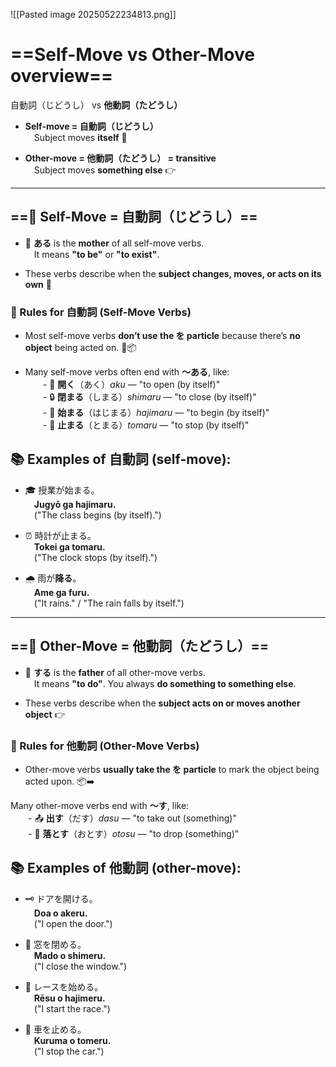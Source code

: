 

![[Pasted image 20250522234813.png]]
# ==**Self-Move vs Other-Move overview**==

自動詞（じどうし） vs **他動詞（たどうし）**

- **Self-move = 自動詞（じどうし）**  
     Subject moves **itself** 🔄
    
- **Other-move = 他動詞（たどうし） = transitive**  
     Subject moves **something else** 👉
    

---

## ==**🌱 Self-Move = 自動詞（じどうし）**==

- 👩 **ある** is the  **mother** of all self-move verbs.  
     It means **"to be"** or **"to exist"**.
    
- These verbs describe when the **subject changes, moves, or acts on its own** 🔄
    

### **📏 Rules for 自動詞 (Self-Move Verbs)**

- Most self-move verbs **don’t use the を particle** because there’s **no object** being acted on. 🚫📦
    
- Many self-move verbs often end with **～ある**, like:  
      - 🚪 **開く**（あく）_aku_ — "to open (by itself)"  
      - 🔒 **閉まる**（しまる）_shimaru_ — "to close (by itself)"  
      - 🏁 **始まる**（はじまる）_hajimaru_ — "to begin (by itself)"  
      - 🛑 **止まる**（とまる）_tomaru_ — "to stop (by itself)"
    

## **📚 Examples of 自動詞 (self-move):**

- 🎓 授業が始まる。  
     **Jugyō ga hajimaru.**  
     ("The class begins (by itself).")
    
- ⏰ 時計が止まる。  
     **Tokei ga tomaru.**  
     ("The clock stops (by itself).")
    
- 🌧️ 雨が**降る**。  
     **Ame ga furu.**  
     ("It rains." / "The rain falls by itself.")
    

---

## ==**🚀 Other-Move = 他動詞（たどうし）**==

- 👨 **する** is the **father** of all other-move verbs.  
     It means **"to do"**. You always **do something to something else**.
    
- These verbs describe when the **subject acts on or moves another object** 👉
    

### **📏 Rules for 他動詞 (Other-Move Verbs)**

- Other-move verbs **usually take the を particle** to mark the object being acted upon. 📦➡️
    
Many other-move verbs end with **～す**, like:  
  - 📤 **出す**（だす）_dasu_ — "to take out (something)"  
  - 🔻 **落とす**（おとす）_otosu_ — "to drop (something)"

## **📚 Examples of 他動詞 (other-move):**

- 🗝️ ドアを開ける。  
     **Doa o akeru.**  
     ("I open the door.")
    
- 🚪 窓を閉める。  
     **Mado o shimeru.**  
     ("I close the window.")
    
- 🏁 レースを始める。  
     **Rēsu o hajimeru.**  
     ("I start the race.")
    
- 🛑 車を止める。  
     **Kuruma o tomeru.**  
     ("I stop the car.")